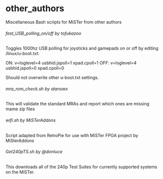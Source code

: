 # other_authors
Miscellaneous Bash scripts for MiSTer from other authors


###### fast_USB_polling_on/off by tofukazoo

Toggles 1000hz USB polling for joysticks and gamepads on or off by editing /linux/u-boot.txt:
   
   ON:  v=loglevel=4 usbhid.jspoll=1 xpad.cpoll=1
   OFF: v=loglevel=4 usbhid.jspoll=0 xpad.cpoll=0

Should not overwrite other u-boot.txt settings.

###### mra_rom_check.sh by alanswx

This will validate the standard MRAs and report which ones are missing mame zip files

###### wifi.sh by MiSTerAddons

Script adapted from RetroPie for use with MiSTer FPGA project by MiSterAddons

###### Get240pTS.sh by @donluca

This downloads all of the 240p Test Suites for currently supported systems on the MiSTer.
